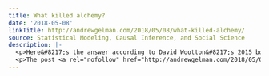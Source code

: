 ```yaml
---
title: What killed alchemy?
date: '2018-05-08'
linkTitle: http://andrewgelman.com/2018/05/08/what-killed-alchemy/
source: Statistical Modeling, Causal Inference, and Social Science
description: |-
  <p>Here&#8217;s the answer according to David Wootton&#8217;s 2015 book, &#8220;The invention of science: a new history of the scientific revolution&#8221; (sent to me by Javier Benitez): What killed alchemy was the insistence that experiments must be openly reported in publications which presented a clear account of what had happened, and they must then be replicated, [&#8230;]</p>
  <p>The post <a rel="nofollow" href="http://andrewgelman.com/2018/05/08/what-killed-alchemy/">What killed alchemy?<
---
```

